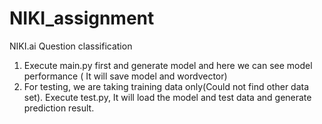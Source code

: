 # NIKI_assignment
NIKI.ai Question classification 


1. Execute main.py first and generate model and here we can see model performance ( It will save model and wordvector)
2. For testing, we are taking training data only(Could not find other data set). Execute test.py, It will load the model and test data and generate prediction result.



